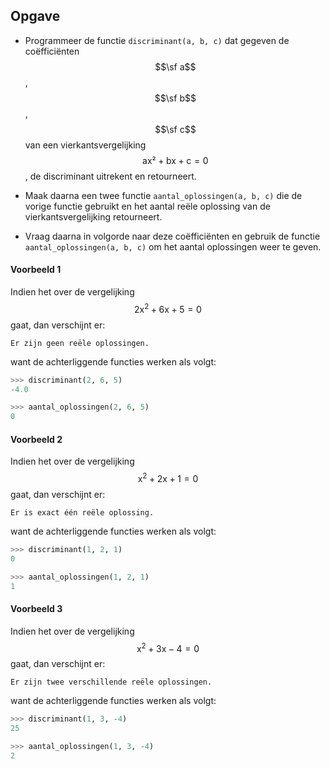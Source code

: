 ## Opgave

* Programmeer de functie `discriminant(a, b, c)` dat gegeven de coëfficiënten $$\sf a$$, $$\sf b$$, $$\sf c$$ van een vierkantsvergelijking $$\mathsf{ax² + bx + c = 0}$$, de discriminant uitrekent en retourneert.

* Maak daarna een twee functie `aantal_oplossingen(a, b, c)` die de vorige functie gebruikt en het aantal reële oplossing van de vierkantsvergelijking retourneert.

* Vraag daarna in volgorde naar deze coëfficiënten en gebruik de functie `aantal_oplossingen(a, b, c)` om het aantal oplossingen weer te geven.

#### Voorbeeld 1

Indien het over de vergelijking $$\mathsf{2x^2 + 6x + 5 = 0}$$ gaat, dan verschijnt er:
```
Er zijn geen reële oplossingen.
```
want de achterliggende functies werken als volgt:
```python
>>> discriminant(2, 6, 5)
-4.0
```

```python
>>> aantal_oplossingen(2, 6, 5)
0
```


#### Voorbeeld 2

Indien het over de vergelijking $$\mathsf{x^2 + 2x + 1 = 0}$$ gaat, dan verschijnt er:
```
Er is exact één reële oplossing.
```
want de achterliggende functies werken als volgt:
```python
>>> discriminant(1, 2, 1)
0
```

```python
>>> aantal_oplossingen(1, 2, 1)
1
```


#### Voorbeeld 3

Indien het over de vergelijking $$\mathsf{x^2 + 3x -4 = 0}$$ gaat, dan verschijnt er:
```
Er zijn twee verschillende reële oplossingen.
```
want de achterliggende functies werken als volgt:
```python
>>> discriminant(1, 3, -4)
25
```

```python
>>> aantal_oplossingen(1, 3, -4)
2
```
